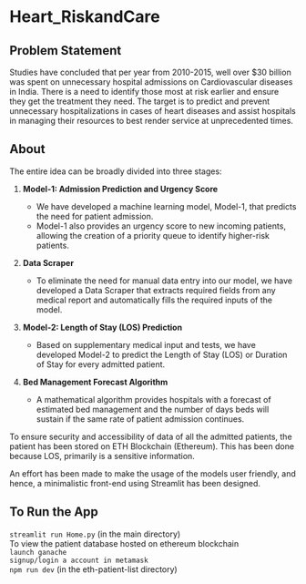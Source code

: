 # Heart_RiskandCare

## Problem Statement

Studies have concluded that per year from 2010-2015, well over $30 billion was spent on unnecessary hospital admissions on Cardiovascular diseases in India. There is a need to identify those most at risk earlier and ensure they get the treatment they need. The target is to predict and prevent unnecessary hospitalizations in cases of heart diseases and assist hospitals in managing their resources to best render service at unprecedented times.

## About

The entire idea can be broadly divided into three stages:

1. **Model-1: Admission Prediction and Urgency Score**
   - We have developed a machine learning model, Model-1, that predicts the need for patient admission.
   - Model-1 also provides an urgency score to new incoming patients, allowing the creation of a priority queue to identify higher-risk patients.

2. **Data Scraper**
   - To eliminate the need for manual data entry into our model, we have developed a Data Scraper that extracts required fields from any medical report and automatically fills the required inputs of the model.

3. **Model-2: Length of Stay (LOS) Prediction**
   - Based on supplementary medical input and tests, we have developed Model-2 to predict the Length of Stay (LOS) or Duration of Stay for every admitted patient.

4. **Bed Management Forecast Algorithm**
   - A mathematical algorithm provides hospitals with a forecast of estimated bed management and the number of days beds will sustain if the same rate of patient admission continues.

To ensure security and accessibility of data of all the admitted patients, the patient has been stored on ETH Blockchain (Ethereum). This has been done because LOS, primarily is a sensitive information.

An effort has been made to make the usage of the models user friendly, and hence, a minimalistic front-end using Streamlit has been designed.

## To Run the App<br>
```streamlit run Home.py``` (in the main directory)<br>
To view the patient database hosted on ethereum blockchain <br>
``` launch ganache ```<br>
``` signup/login a account in metamask ```<br>
``` npm run dev ``` (in the eth-patient-list directory)

